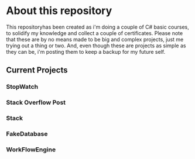 # About this repository
This repositoryhas been created as i'm doing a couple of C# basic courses, to solidify my knowledge and collect a couple of certificates.
Please note that these are by no means made to be big and complex projects, just me trying out a thing or two. And, even though these are projects as simple as they can be, i'm posting them to keep a backup for my future self.

## Current Projects
### StopWatch
### Stack Overflow Post
### Stack
### FakeDatabase
### WorkFlowEngine